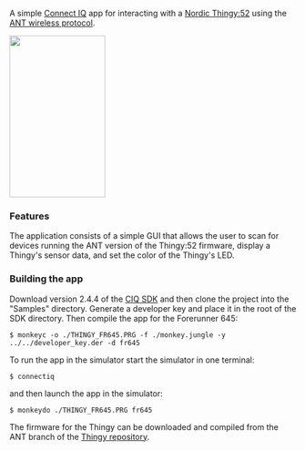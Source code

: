 A simple [Connect IQ](https://developer.garmin.com/connect-iq/what-you-can-build/) app for interacting with a [Nordic Thingy:52](https://www.nordicsemi.com/eng/Products/Nordic-Thingy-52) using the [ANT wireless protocol](https://www.thisisant.com/developer/ant/ant-basics/).

<img src="https://user-images.githubusercontent.com/6494431/40264613-d6acbe10-5adc-11e8-8881-54a4692570c5.png" width="168" height="284">

### Features
The application consists of a simple GUI that allows the user to scan for devices running the ANT version of the Thingy:52 firmware, display a Thingy's sensor data, and set the color of the Thingy's LED.

### Building the app
Download version 2.4.4 of the [CIQ SDK](https://developer.garmin.com/connect-iq/sdk/) and then clone the project into the "Samples" directory. Generate a developer key and place it in the root of the SDK directory. Then compile the app for the Forerunner 645:

```
$ monkeyc -o ./THINGY_FR645.PRG -f ./monkey.jungle -y ../../developer_key.der -d fr645
```

To run the app in the simulator start the simulator in one terminal:

```
$ connectiq
```

and then launch the app in the simulator:

```
$ monkeydo ./THINGY_FR645.PRG fr645
```

The firmware for the Thingy can be downloaded and compiled from the ANT branch of the [Thingy repository](https://github.com/NordicSemiconductor/Nordic-Thingy52-FW).
